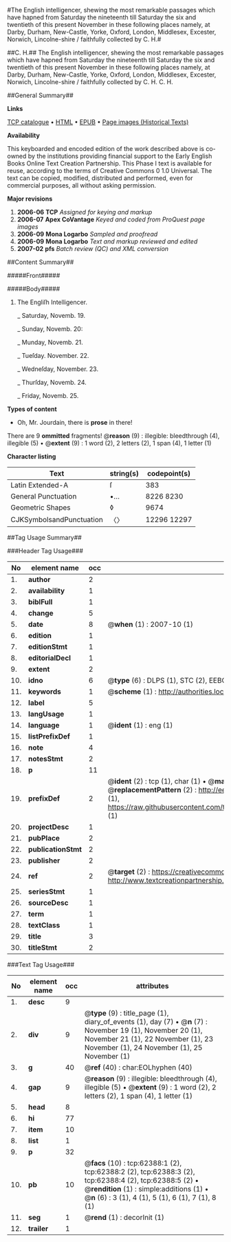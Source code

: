 #The English intelligencer, shewing the most remarkable passages which have hapned from Saturday the nineteenth till Saturday the six and twentieth of this present November in these following places namely, at Darby, Durham, New-Castle, Yorke, Oxford, London, Middlesex, Excester, Norwich, Lincolne-shire / faithfully collected by C. H.#

##C. H.##
The English intelligencer, shewing the most remarkable passages which have hapned from Saturday the nineteenth till Saturday the six and twentieth of this present November in these following places namely, at Darby, Durham, New-Castle, Yorke, Oxford, London, Middlesex, Excester, Norwich, Lincolne-shire / faithfully collected by C. H.
C. H.

##General Summary##

**Links**

[TCP catalogue](http://www.ota.ox.ac.uk/tcp/)  • 
[HTML](http://tei.it.ox.ac.uk/tcp/Texts-HTML/free/A38/A38457.html)  • 
[EPUB](http://tei.it.ox.ac.uk/tcp/Texts-EPUB/free/A38/A38457.epub) • 
[Page images (Historical Texts)](https://data.historicaltexts.jisc.ac.uk/view?pubId=eebo-12492274e&pageId=eebo-12492274e-62388-1)

**Availability**

This keyboarded and encoded edition of the
	       work described above is co-owned by the institutions
	       providing financial support to the Early English Books
	       Online Text Creation Partnership. This Phase I text is
	       available for reuse, according to the terms of Creative
	       Commons 0 1.0 Universal. The text can be copied,
	       modified, distributed and performed, even for
	       commercial purposes, all without asking permission.

**Major revisions**

1. __2006-06__ __TCP__ *Assigned for keying and markup*
1. __2006-07__ __Apex CoVantage__ *Keyed and coded from ProQuest page images*
1. __2006-09__ __Mona Logarbo__ *Sampled and proofread*
1. __2006-09__ __Mona Logarbo__ *Text and markup reviewed and edited*
1. __2007-02__ __pfs__ *Batch review (QC) and XML conversion*

##Content Summary##

#####Front#####

#####Body#####

1. The Engliſh Intelligencer.

    _ Saturday, Novemb. 19.

    _ Sunday, Novemb. 20:

    _ Munday, Novemb. 21.

    _ Tueſday. November. 22.

    _ Wedneſday, November. 23.

    _ Thurſday, Novemb. 24.

    _ Friday, Novemb. 25.

**Types of content**

  * Oh, Mr. Jourdain, there is **prose** in there!

There are 9 **ommitted** fragments! 
 @__reason__ (9) : illegible: bleedthrough (4), illegible (5)  •  @__extent__ (9) : 1 word (2), 2 letters (2), 1 span (4), 1 letter (1)

**Character listing**


|Text|string(s)|codepoint(s)|
|---|---|---|
|Latin Extended-A|ſ|383|
|General Punctuation|•…|8226 8230|
|Geometric Shapes|◊|9674|
|CJKSymbolsandPunctuation|〈〉|12296 12297|

##Tag Usage Summary##

###Header Tag Usage###

|No|element name|occ|attributes|
|---|---|---|---|
|1.|__author__|2||
|2.|__availability__|1||
|3.|__biblFull__|1||
|4.|__change__|5||
|5.|__date__|8| @__when__ (1) : 2007-10 (1)|
|6.|__edition__|1||
|7.|__editionStmt__|1||
|8.|__editorialDecl__|1||
|9.|__extent__|2||
|10.|__idno__|6| @__type__ (6) : DLPS (1), STC (2), EEBO-CITATION (1), OCLC (1), VID (1)|
|11.|__keywords__|1| @__scheme__ (1) : http://authorities.loc.gov/ (1)|
|12.|__label__|5||
|13.|__langUsage__|1||
|14.|__language__|1| @__ident__ (1) : eng (1)|
|15.|__listPrefixDef__|1||
|16.|__note__|4||
|17.|__notesStmt__|2||
|18.|__p__|11||
|19.|__prefixDef__|2| @__ident__ (2) : tcp (1), char (1)  •  @__matchPattern__ (2) : ([0-9\-]+):([0-9IVX]+) (1), (.+) (1)  •  @__replacementPattern__ (2) : http://eebo.chadwyck.com/downloadtiff?vid=$1&page=$2 (1), https://raw.githubusercontent.com/textcreationpartnership/Texts/master/tcpchars.xml#$1 (1)|
|20.|__projectDesc__|1||
|21.|__pubPlace__|2||
|22.|__publicationStmt__|2||
|23.|__publisher__|2||
|24.|__ref__|2| @__target__ (2) : https://creativecommons.org/publicdomain/zero/1.0/ (1), http://www.textcreationpartnership.org/docs/. (1)|
|25.|__seriesStmt__|1||
|26.|__sourceDesc__|1||
|27.|__term__|1||
|28.|__textClass__|1||
|29.|__title__|3||
|30.|__titleStmt__|2||


###Text Tag Usage###

|No|element name|occ|attributes|
|---|---|---|---|
|1.|__desc__|9||
|2.|__div__|9| @__type__ (9) : title_page (1), diary_of_events (1), day (7)  •  @__n__ (7) : November 19 (1), November 20 (1), November 21 (1), 22 November (1), 23 November (1), 24 November (1), 25 November (1)|
|3.|__g__|40| @__ref__ (40) : char:EOLhyphen (40)|
|4.|__gap__|9| @__reason__ (9) : illegible: bleedthrough (4), illegible (5)  •  @__extent__ (9) : 1 word (2), 2 letters (2), 1 span (4), 1 letter (1)|
|5.|__head__|8||
|6.|__hi__|77||
|7.|__item__|10||
|8.|__list__|1||
|9.|__p__|32||
|10.|__pb__|10| @__facs__ (10) : tcp:62388:1 (2), tcp:62388:2 (2), tcp:62388:3 (2), tcp:62388:4 (2), tcp:62388:5 (2)  •  @__rendition__ (1) : simple:additions (1)  •  @__n__ (6) : 3 (1), 4 (1), 5 (1), 6 (1), 7 (1), 8 (1)|
|11.|__seg__|1| @__rend__ (1) : decorInit (1)|
|12.|__trailer__|1||
